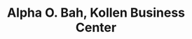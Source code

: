---
title: "Alpha O. Bah, Kollen Business Center"
url: /zwedru/alpha-o-bah-kollen-business-center/
shop: convenience
---